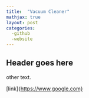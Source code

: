 ```yaml
---
title:  "Vacuum Cleaner"
mathjax: true
layout: post
categories:
  -github
  -website
---
```


## Header goes here 

other text.

[link]{https://www.google.com}

